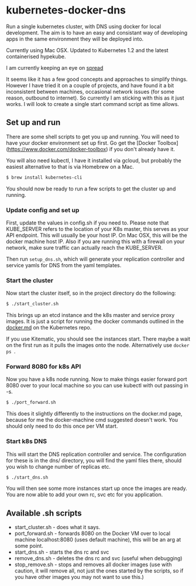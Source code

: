 # kubernetes-docker-dns
Run a single kubernetes cluster, with DNS using docker for local development. 
The aim is to have an easy and consistant way of developing apps in the 
same environment they will be deployed into.

Currently using Mac OSX. Updated to Kubernetes 1.2 and the latest containerised
hypekube.

I am currently keeping an eye on [spread](https://github.com/redspread/spread)

It seems like it has a few good concepts and approaches to simplify things.
However I have tried it on a couple of projects, and have found it a bit
inconsistent between machines, occasional network issues (for some reason,
outbound to internet). So currently I am sticking with this as it just works.
I will look to create a single start command script as time allows.

## Set up and run

There are some shell scripts to get you up and running. You will need to have your docker
environment set up first. Go get the [Docker Toolbox] (https://www.docker.com/docker-toolbox)
if you don't already have it.

You will also need kubectl, I have it installed via gcloud, but probably the easiest alternative
to that is via Homebrew on a Mac. 

```bash
$ brew install kubernetes-cli
```

You should now be ready to run a few scripts to get the cluster up and running.

### Update config and set up

First, update the values in config.sh if you need to. Please note that KUBE_SERVER
refers to the location of your K8s master, this serves as your API endpoint. This
will usually be your host IP. On Mac OSX, this will be the docker machine host
IP. Also if you are running this with a firewall on your network, make sure traffic
can actually reach the KUBE_SERVER.

Then run ```setup_dns.sh```, which will generate your replication controller and service yamls for DNS from the yaml templates.

### Start the cluster

Now start the cluster itself, so in the project directory do the following:

```bash
$ ./start_cluster.sh
```

This brings up an etcd instance and the k8s master and service proxy images. It is just a script for
running the docker commands outlined in the [docker.md](https://github.com/kubernetes/kubernetes/blob/master/docs/getting-started-guides/docker.md) on the Kubernetes repo.

If you use Kitematic, you should see the instances start. There maybe a wait on the first
run as it pulls the images onto the node. Alternatively use ```docker ps ```.

### Forward 8080 for k8s API

Now you have a k8s node running. Now to make things easier forward port 8080 over to your
local machine so you can use kubectl with out passing in -s.

```bash
$ ./port_forward.sh
```

This does it slightly differently to the instructions on the docker.md page, because for me
the docker-machine cmd suggested doesn't work. You should only need to do this once per VM start.


### Start k8s DNS

This will start the DNS replication controller and service. The configuration for these is in the dns/ directory, you
will find the yaml files there, should you wish to change number of replicas etc.

```bash
$ ./start_dns.sh
```

You will then see some more instances start up once the images are ready. You are now able to add your own rc, svc etc
for you application.

## Available .sh scripts

* start_cluster.sh - does what it says.
* port_forward.sh - forwards 8080 on the Docker VM over to local machine localhost:8080 (uses default machine),
this will be an arg at some point.
* start_dns.sh - starts the dns rc and svc
* remove_dns.sh - deletes the dns rc and svc (useful when debugging)
* stop_remove.sh - stops and removes all docker images (use with caution, it will remove all, not just the ones
started by the scripts, so if you have other images you may not want to use this.)







